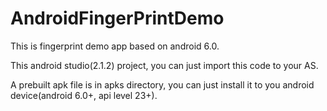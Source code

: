 # AndroidFingerPrintDemo
This is fingerprint demo app based on android 6.0.

This android studio(2.1.2) project, you can just import this code to your AS.

A prebuilt apk file is in apks directory, you can just install it to you android device(android 6.0+, api level 23+).
